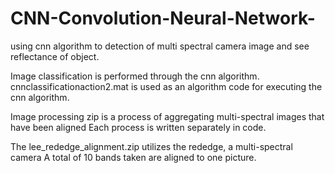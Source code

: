 # CNN-Convolution-Neural-Network-
using cnn algorithm to detection of multi spectral camera image and see reflectance of object. 

Image classification is performed through the cnn algorithm.
cnnclassificationaction2.mat is used as an algorithm code for executing the cnn algorithm.

Image processing zip is a process of aggregating multi-spectral images that have been aligned 
Each process is written separately in code.

The lee_rededge_alignment.zip utilizes the rededge, a multi-spectral camera 
A total of 10 bands taken are aligned to one picture.
